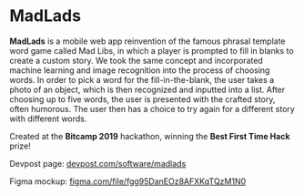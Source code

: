 # MadLads
**MadLads** is a mobile web app reinvention of the famous phrasal template word game called Mad Libs, in which a player is prompted to fill in blanks to create a custom story. We took the same concept and incorporated machine learning and image recognition into the process of choosing words. In order to pick a word for the fill-in-the-blank, the user takes a photo of an object, which is then recognized and inputted into a list. After choosing up to five words, the user is presented with the crafted story, often humorous. The user then has a choice to try again for a different story with different words.

Created at the **Bitcamp 2019** hackathon, winning the **Best First Time Hack** prize!

Devpost page: [devpost.com/software/madlads](https://devpost.com/software/madlads)

Figma mockup: [figma.com/file/fgg95DanEOz8AFXKqTQzM1N0](https://www.figma.com/file/fgg95DanEOz8AFXKqTQzM1N0)
